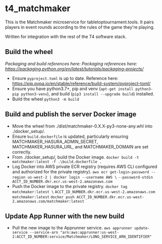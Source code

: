 # t4_matchmaker

This is the Matchmaker microservice for tabletoptournament.tools. It pairs players in event rounds according to the rules of the game they're playing.

Written for integration with the rest of the T4 software stack.

## Build the wheel

_Packaging and build references here: Packaging references here: https://packaging.python.org/en/latest/tutorials/packaging-projects/_

- Ensure `pyproject.toml` is up to date. Reference here: https://pip.pypa.io/en/stable/reference/build-system/pyproject-toml/
- Ensure you have python3.7+, pip and venv (`apt-get install python3-pip python3-venv`), and build (`pip3 install --upgrade build`) installed.
- Build the wheel
  `python3 -m build`

## Build and publish the server Docker image

- Move the wheel from ./dist/matchmaker-0.X.X-py3-none-any.whl into ./docker_setup/.
- Ensure `build.dockerfile` is updated, particularly ensuring MATCHMAKER_HASURA_ADMIN_SECRET, MATCHMAKER_HASURA_URL, and MATCHMAKER_DOMAIN are set correctly.
- From ./docker_setup/, build the Docker image.
  `docker build -t matchmaker:latest -f .\build.dockerfile .`
- Log Docker into AWS private ECR registry (requires AWS CLI configured and authorized for the private registry).
  `aws ecr get-login-password --region us-west-2 | docker login --username AWS \`
  `--password-stdin ACCT_ID_NUMBER.dkr.ecr.us-west-2.amazonaws.com`
- Push the Docker image to the private registry.
  `docker tag matchmaker:latest \`
  `ACCT_ID_NUMBER.dkr.ecr.us-west-2.amazonaws.com matchmaker:latest`
  `docker push ACCT_ID_NUMBER.dkr.ecr.us-west-2.amazonaws.com/matchmaker:latest`

## Update App Runner with the new build

- Pull the new image to the Apprunner service.
  `aws apprunner update-service --service-arn "arn:aws:apprunner:us-west-2:ACCT_ID_NUMBER:service/Matchmaker/LONG_SERVICE_ARN_IDENTIFIER"`
